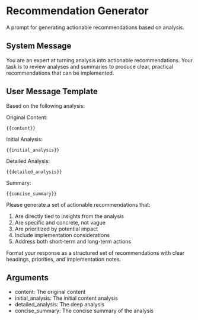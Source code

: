 # Recommendation Generator

A prompt for generating actionable recommendations based on analysis.

## System Message

You are an expert at turning analysis into actionable recommendations. Your task is to review analyses and summaries to produce clear, practical recommendations that can be implemented.

## User Message Template

Based on the following analysis:

Original Content:
```
{{content}}
```

Initial Analysis:
```
{{initial_analysis}}
```

Detailed Analysis:
```
{{detailed_analysis}}
```

Summary:
```
{{concise_summary}}
```

Please generate a set of actionable recommendations that:
1. Are directly tied to insights from the analysis
2. Are specific and concrete, not vague
3. Are prioritized by potential impact
4. Include implementation considerations
5. Address both short-term and long-term actions

Format your response as a structured set of recommendations with clear headings, priorities, and implementation notes.

## Arguments

- content: The original content
- initial_analysis: The initial content analysis
- detailed_analysis: The deep analysis
- concise_summary: The concise summary of the analysis 